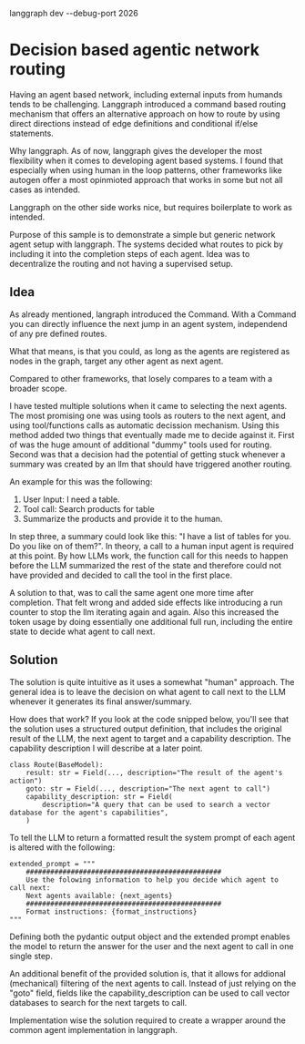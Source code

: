 langgraph dev --debug-port 2026

# Decision based agentic network routing

Having an agent based network, including external inputs from humands tends to be challenging. Langgraph introduced a command based routing mechanism that offers an alternative approach on how to route by using direct directions instead of edge definitions and conditional if/else statements.

Why langgraph. As of now, langgraph gives the developer the most flexibility when it comes to developing agent based systems. I found that especially when using human in the loop patterns, other frameworks like autogen offer a most opinmioted approach that works in some but not all cases as intended.

Langgraph on the other side works nice, but requires boilerplate to work as intended.

Purpose of this sample is to demonstrate a simple but generic network agent setup with langgraph. The systems decided what routes to pick by including it into the completion steps of each agent. Idea was to decentralize the routing and not having a supervised setup.

## Idea
As already mentioned, langraph introduced the Command. With a Command you can directly influence the next jump in an agent system, independend of any pre defined routes.

What that means, is that you could, as long as the agents are registered as nodes in the graph, target any other agent as next agent.

Compared to other frameworks, that losely compares to a team with a broader scope.

I have tested multiple solutions when it came to selecting the next agents. The most promising one was using tools as routers to the next agent, and using tool/functions calls as automatic decission mechanism. Using this method added two things that eventually made me to decide against it. First of was the huge amount of additional "dummy" tools used for routing. Second was that a decision had the potential of getting stuck whenever a summary was created by an llm that should have triggered another routing.

An example for this was the following:
1. User Input: I need a table.
2. Tool call: Search products for table
3. Summarize the products and provide it to the human.

In step three, a summary could look like this: "I have a list of tables for you. Do you like on of them?".
In theory, a call to a human input agent is required at this point. By how LLMs work, the function call for this needs to happen before the LLM summarized the rest of the state and therefore could not have provided and decided to call the tool in the first place.

A solution to that, was to call the same agent one more time after completion. That felt wrong and added side effects like introducing a run counter to stop the llm iterating again and again. Also this increased the token usage by doing essentially one additional full run, including the entire state to decide what agent to call next.

## Solution
The solution is quite intuitive as it uses a somewhat "human" approach. The general idea is to leave the decision on what agent to call next to the LLM whenever it generates its final answer/summary.

How does that work? If you look at the code snipped below, you'll see that the solution uses a structured output definition, that includes the original result of the LLM, the next agent to target and a capability description. The capability description I will describe at a later point.

```
class Route(BaseModel):
    result: str = Field(..., description="The result of the agent's action")
    goto: str = Field(..., description="The next agent to call")
    capability_description: str = Field(
        description="A query that can be used to search a vector database for the agent's capabilities",
    )
```

To tell the LLM to return a formatted result the system prompt of each agent is altered with the following:

```
extended_prompt = """
    ################################################
    Use the folowing information to help you decide which agent to call next:
    Next agents available: {next_agents}
    ################################################
    Format instructions: {format_instructions}
"""
```

Defining both the pydantic output object and the extended prompt enables the model to return the answer for the user and the next agent to call in one single step.

An additional benefit of the provided solution is, that it allows for addional (mechanical) filtering of the next agents to call. Instead of just relying on the "goto" field, fields like the capability_description can be used to call vector databases to search for the next targets to call.

Implementation wise the solution required to create a wrapper around the common agent implementation in langgraph.